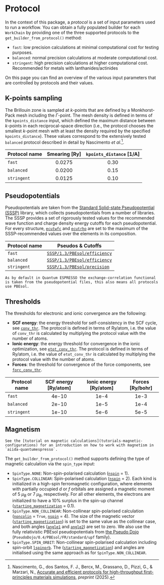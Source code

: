 # Protocol

In the context of this package, a _protocol_ is a set of input parameters used to run a workflow.
You can obtain a fully populated builder for each `WorkChain` by providing one of the three supported protocols to the `get_builder_from_protocol()` method:

- `fast`: low precision calculations at minimal computational cost for testing purposes.
- `balanced`: normal precision calculations at moderate computational cost.
- `stringent`: high precision calculations at higher computational cost.
  Recommended for metals with lanthanides/actinides

On this page you can find an overview of the various input parameters that are controlled by protocols and their values.

## K-points sampling

The Brillouin zone is sampled at $k$-points that are defined by a Monkhorst-Pack mesh including the $\Gamma$-point.
The mesh density is defined in terms of the `kpoints_distance` input, which defined the maximum distance between $k$-points in each reciprocal-space direction (i.e., the protocol chooses the smallest $k$-point mesh with at least the density required by the specified `kpoints_distance`).
These values correspond to the extensively tested `balanced` protocol described in detail by Nascimento _et al._[^gabby].

[^gabby]: Nascimento, G., dos Santos, F. J., Bercx, M., Grassano, D., Pizzi, G., & Marzari, N., [Accurate and efficient protocols for high-throughput first-principles materials simulations](https://arxiv.org/abs/2504.03962), _preprint_ (2025).

| Protocol name | Smearing [Ry]   | `kpoints_distance` [1/A] |
|---------------|:---------------:|:-----------------------:|
| `fast`        | 0.0275          | 0.30                    |
| `balanced`    | 0.0200          | 0.15                    |
| `stringent`   | 0.0125          | 0.10                    |

## Pseudopotentials

Pseudopotentials are taken from the [Standard Solid-state Pseudopotential (SSSP)](https://www.materialscloud.org/discover/sssp/table/efficiency) library, which collects pseudopotentials from a number of libraries.
The SSSP provides a set of rigorously tested values for the recommended wave function and charge density energy cutoffs for each pseudopotential.
For every structure, [`ecutwfc`](https://www.quantum-espresso.org/Doc/INPUT_PW.html#id51) and [`ecutrho`](https://www.quantum-espresso.org/Doc/INPUT_PW.html#id52) are set to the maximum of the SSSP-recommended values over the elements in its composition.

| Protocol name | Pseudos & Cutoffs            |
|---------------|------------------------------|
| `fast`        | [`SSSP/1.3/PBEsol/efficiency`](https://www.materialscloud.org/discover/sssp/table/efficiency)  |
| `balanced`    | [`SSSP/1.3/PBEsol/efficiency`](https://www.materialscloud.org/discover/sssp/table/efficiency)  |
| `stringent`   | [`SSSP/1.3/PBEsol/precision`](https://www.materialscloud.org/discover/sssp/table/precision)    |

```{note}
As by default in Quantum ESPRESSO the exchange-correlation functional is taken from the pseudopotential files, this also means all protocols use PBEsol.
```

## Thresholds

The thresholds for electronic and ionic convergence are the following:

- **SCF energy**: the energy threshold for self-consistency in the SCF cycle, see [`conv_thr`](https://www.quantum-espresso.org/Doc/INPUT_PW.html#id149).
  The protocol is defined in terms of Ry/atom, i.e. the value of `conv_thr` is calculated by multiplying the protocol value with the number of atoms.
- **Ionic energy**: the energy threshold for convergence in the ionic optimization, see [`etot_conv_thr`](https://www.quantum-espresso.org/Doc/INPUT_PW.html#id18).
  The protocol is defined in terms of Ry/atom, i.e. the value of `etot_conv_thr` is calculated by multiplying the protocol value with the number of atoms.
- **Forces**: the threshold for convergence of the force components, see [`forc_conv_thr`](https://www.quantum-espresso.org/Doc/INPUT_PW.html#id19).

| Protocol name | SCF energy [Ry/atom] | Ionic energy [Ry/atom]  | Forces [Ry/bohr]  |
|---------------|:--------------------:|:-----------------------:|:-----------------:|
| `fast`        | 4e-10                | 1e-4                    | 1e-3              |
| `balanced`    | 2e-10                | 1e-5                    | 1e-4              |
| `stringent`   | 1e-10                | 5e-6                    | 5e-5              |

## Magnetism 

```{note}
See the [tutorial on magnetic calculations](tutorials-magnetic-configurations) for an introduction on how to work with magnetism in `aiida-quantumespresso`.
```

The `get_builder_from_protocol()` method supports defining the type of magnetic calculation via the `spin_type` input:

- `SpinType.NONE`: Non-spin-polarised calculation ([`nspin`](https://www.quantum-espresso.org/Doc/INPUT_PW.html#id73) = 1).
- `SpinType.COLLINEAR`: Spin-polarised calculation ([`nspin`](https://www.quantum-espresso.org/Doc/INPUT_PW.html#id73) = 2).
  Each kind is initialized in a high-spin ferromagnetic configuration, where elements with partially occupied $d$ or $f$ orbitals are assigned a magnetic moment of 5 $\mu_B$ or 7 $\mu_B$, respectively.
  For all other elements, the electrons are initialized to have a 10% surplus in the spin-up channel ([`starting_magnetization`](https://www.quantum-espresso.org/Doc/INPUT_PW.html#id50) = 0.1).
- `SpinType.NON_COLLINEAR`: Non-collinear spin-polarised calculation ([`noncolin`](https://www.quantum-espresso.org/Doc/INPUT_PW.html#id79) = `True`, [`nspin`](https://www.quantum-espresso.org/Doc/INPUT_PW.html#id73) = 4).
  The size of the magnetic vector ([`starting_magnetization`](https://www.quantum-espresso.org/Doc/INPUT_PW.html#id50)) is set to the same value as the collinear case, and both angles ([`angle1`](https://www.quantum-espresso.org/Doc/INPUT_PW.html#id104) and [`angle2`](https://www.quantum-espresso.org/Doc/INPUT_PW.html#id105)) are set to zero. 
  We also use the fully relativistic PBEsol pseudopotentials from [the Pseudo Dojo](https://www.pseudo-dojo.org/) (`PseudoDojo/0.4/PBEsol/FR/standard/upf` family).
- `SpinType.SPIN_ORBIT`: Non-collinear spin-polarised calculation including spin-orbit [`lspinorb`](https://www.quantum-espresso.org/Doc/INPUT_PW.html#id111).
  The ([`starting_magnetization`](https://www.quantum-espresso.org/Doc/INPUT_PW.html#id50)) and angles are initialised using the same approach as for `SpinType.NON_COLLINEAR`.
  